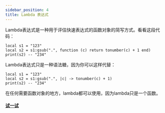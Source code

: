 ```yaml
---
sidebar_position: 4
title: Lambda 表达式
---
```

Lambda表达式是一种用于评估快速表达式的函数对象的简写方式。看看这段代码：
```pluto showLineNumbers title="旧方法"
local s1 = "123"
local s2 = s1:gsub(".", function (c) return tonumber(c) + 1 end)
print(s2) -- "234"
```
Lambda表达式只是一种语法糖，因为你可以这样代替：
```pluto title="新方法"
local s1 = "123"
local s2 = s1:gsub(".", |c| -> tonumber(c) + 1)
print(s2) -- "234"
```
在任何需要函数对象的地方，lambda都可以使用，因为lambda只是一个函数。

#### [试一试](https://pluto-lang.org/web/#code=local%20str%20%3D%20%22123%22%0D%0Alocal%20inc_str%20%3D%20str%3Agsub(%22.%22%2C%20%7Cc%7C%20-%3E%20tonumber(c)%20%2B%201)%0D%0Aprint(inc_str)%20--%20%22234%22)